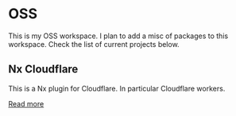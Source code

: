 # OSS

This is my OSS workspace. I plan to add a misc of packages to this workspace. Check the list of current projects below.

## Nx Cloudflare

This is a Nx plugin for Cloudflare. In particular Cloudflare workers.

[Read more](./packages/plugins/nx-cloudflare/README.md)
